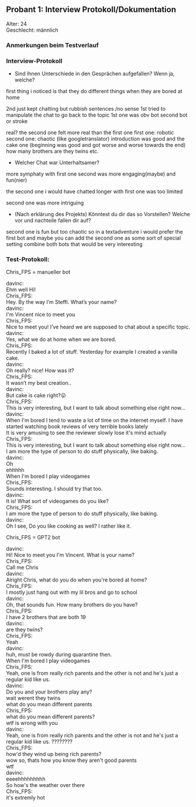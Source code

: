 ## Probant 1: Interview Protokoll/Dokumentation

Alter: 24<br>
Geschlecht: männlich

### Anmerkungen beim Testverlauf

### Interview-Protokoll

- Sind ihnen Unterschiede in den Gesprächen aufgefallen? Wenn ja, welche? <br>

first thing i noticed is that they do different things when they are bored at home

2nd just kept chatting but rubbish sentences /no sense
1st tried to manipulate the chat to go back to the topic
1st one was obv bot second bot or stroke

real?
the second one felt more real than the first one
first one: robotic 
second one: chaotic (like googletranslator)
introduction was good and the cake one (beginning was good and got worse and worse towards the end)
how many brothers are they twins etc.

- Welcher Chat war Unterhaltsamer? <br>

more symphaty with first one
second was more engaging(maybe) and fun(nier)

the second one i would have chatted longer with 
first one was too limited 

second one was more intriguing

- (Nach erklärung des Projekts) Könntest du dir das so Vorstellen? Welche vor und nachteile fallen dir auf? <br>

second one is fun but too chaotic so in a textadventure i would prefer the first bot and maybe you can add the second one as some sort of special setting
combine both bots that would be very interesting 

### Test-Protokoll:

Chris_FPS = manueller bot

davinc: <br>
Ehm well Hi!<br>
Chris_FPS: <br>
Hey. By the way I’m Steffi. What’s your name?<br>
davinc: <br>
I'm Vincent nice to meet you<br>
Chris_FPS: <br>
Nice to meet you! I’ve heard we are supposed to chat about a specific topic.<br>
davinc: <br>
Yes, what we do at home when we are bored.<br>
Chris_FPS: <br>
Recently I baked a lot of stuff. Yesterday for example I created a vanilla cake.<br>
davinc: <br>
Oh really? nice! How was it?<br>
Chris_FPS: <br>
It wasn’t my best creation..<br>
davinc: <br>
But cake is cake right?:stuck_out_tongue:<br>
Chris_FPS: <br>
This is very interesting, but I want to talk about something else right now...<br>
davinc: <br>
When I'm bored I tend to waste a lot of time on the internet myself. I have started watching book reviews of very terrible books lately<br>
It is very amusing to see the reviewer slowly lose it's mind actually<br>
Chris_FPS: <br>
This is very interesting, but I want to talk about something else right now...<br>
I am more the type of person to do stuff physically, like baking.<br>
davinc: <br>
Oh<br>
ehhhhh<br>
When I'm bored I play videogames<br>
Chris_FPS: <br>
Sounds interesting. I should try that too.<br>
davinc: <br>
It is! What sort of videogames do you like?<br>
Chris_FPS: <br>
I am more the type of person to do stuff physically, like baking.<br>
davinc: <br>
Oh I see, Do you like cooking as well? I rather like it.<br>


Chris_FPS = GPT2 bot

davinc: <br>
Hi! Nice to meet you I'm Vincent. What is your name?<br>
Chris_FPS: <br>
Call me Chris<br>
davinc: <br>
Alright Chris, what do you do when you're bored at home?<br>
Chris_FPS: <br>
I mostly just hang out with my lil bros and go to school<br>
davinc: <br>
Oh, that sounds fun. How many brothers do you have?<br>
Chris_FPS: <br>
I have 2 brothers that are both 19<br>
davinc: <br>
are they twins?<br>
Chris_FPS: <br>
Yeah<br>
davinc: <br>
huh, must be rowdy during quarantine then.<br>
When I'm bored I play videogames<br>
Chris_FPS: <br>
Yeah, one is from really rich parents and the other is not and he's just a regular kid like us.<br>
davinc: <br>
Do you and your brothers play any?<br>
wait werent they twins<br>
what do you mean different parents<br>
Chris_FPS: <br>
what do you mean different parents?<br>
wtf is wrong with you<br>
davinc: <br>
Yeah, one is from really rich parents and the other is not and he's just a regular kid like us. ????????<br>
Chris_FPS: <br>
how'd they wind up being rich parents?<br>
wow so, thats how you know they aren't good parents<br>
wtf<br>
davinc: <br>
eeeehhhhhhhhh<br>
So how's the weather over there<br>
Chris_FPS: <br>
it's extremly hot<br>
